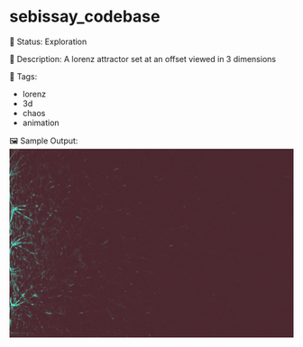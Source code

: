 # sebissay_codebase

🧪 Status: Exploration

📎 Description: A lorenz attractor set at an offset viewed in 3 dimensions

🎨 Tags: 
- lorenz
- 3d
- chaos
- animation

🖼️ Sample Output:  
<img src="render.webp" alt="sebissay_codebase Sample Output" width="800" />
